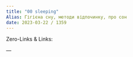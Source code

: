 ```yaml
---
title: "00 sleeping"
Alias: Гігієна сну, методи відпочинку, про сон
date: 2023-03-22 / 1359  
---
```

Zero-Links & Links:  


—  
